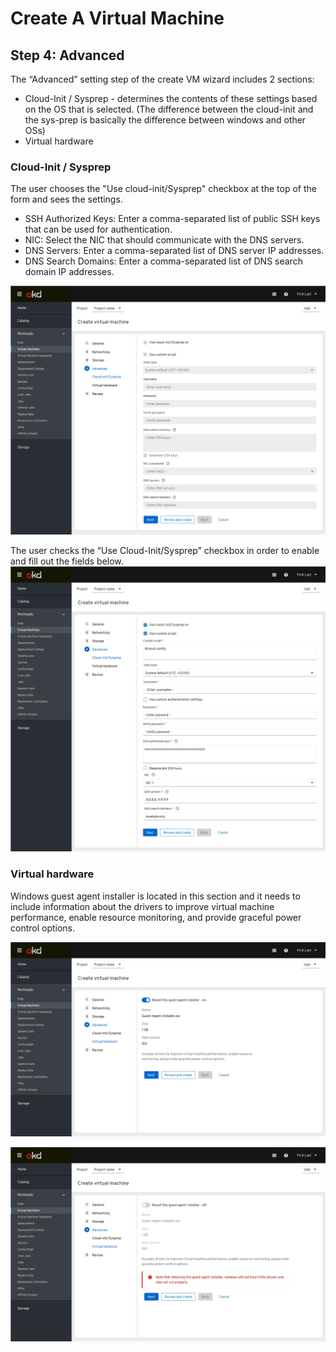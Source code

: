 # Create A Virtual Machine

## Step 4: Advanced

The “Advanced” setting step of the create VM wizard includes 2 sections:

- Cloud-Init / Sysprep - determines the contents of these settings based on the OS that is selected. (The difference between the cloud-init and the sys-prep is basically the difference between windows and other OSs)
- Virtual hardware

### Cloud-Init / Sysprep

The user chooses the "Use cloud-init/Sysprep" checkbox at the top of the form and sees the settings.

- SSH Authorized Keys: Enter a comma-separated list of public SSH keys that can be used for authentication.
- NIC: Select the NIC that should communicate with the DNS servers.
- DNS Servers: Enter a comma-separated list of DNS server IP addresses.
- DNS Search Domains: Enter a comma-separated list of DNS search domain IP addresses.

![empty form](img/form-empty.png)

The user checks the “Use Cloud-Init/Sysprep” checkbox in order to enable and fill out the fields below.
![form empty](img/ssh-keys.png)

### Virtual hardware

Windows guest agent installer is located in this section and it needs to include information about the drivers to improve virtual machine performance, enable resource monitoring, and provide graceful power control options.

![Mount this guest agent installer is on](img/guest-agent-installer-on.png)

![Mount this guest agent installer is off and alert notification](img/alert-notification.png)
